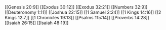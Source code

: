 [[Genesis 20:9]]
[[Exodus 30:12]]
[[Exodus 32:21]]
[[Numbers 32:9]]
[[Deuteronomy 1:11]]
[[Joshua 22:15]]
[[1 Samuel 2:24]]
[[1 Kings 14:16]]
[[2 Kings 12:7]]
[[1 Chronicles 19:13]]
[[Psalms 115:14]]
[[Proverbs 14:28]]
[[Isaiah 26:15]]
[[Isaiah 48:19]]
